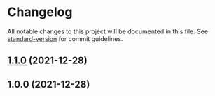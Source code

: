 # Changelog

All notable changes to this project will be documented in this file. See [standard-version](https://github.com/conventional-changelog/standard-version) for commit guidelines.

## [1.1.0](https://github.com/atseniklidou/gamejot/compare/v1.0.0...v1.1.0) (2021-12-28)

## 1.0.0 (2021-12-28)
